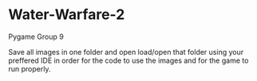 # Water-Warfare-2
Pygame Group 9

Save all images in one folder and open load/open that folder using your preffered IDE in order for the code to use the images and for the game to run properly. 

